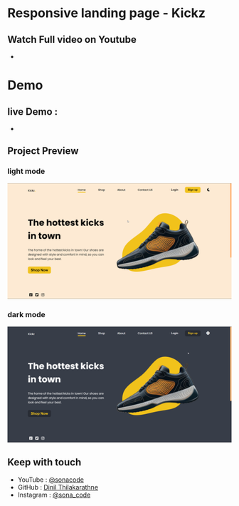 # Responsive landing page - Kickz 

## Watch Full video on Youtube 
- 

# Demo 
## live Demo :
- [](https://dinil-thilakarathne.github.io/Responsive-Landingpage-Kickz/)

## Project Preview

### light mode
![](/project-ss/desktop-light-mode.png)

### dark mode
![](/project-ss/desktop-dark-mode.png)

## Keep with touch

- YouTube : [@sonacode](https://www.youtube.com/@sonacode/videos)
- GitHub : [Dinil Thilakarathne](https://github.com/Dinil-Thilakarathne/)
- Instagram : [@sona_code](https://www.instagram.com/sona_code/)
